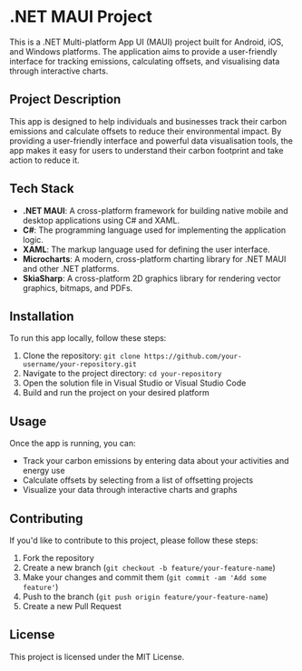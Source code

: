 # .NET MAUI Project

This is a .NET Multi-platform App UI (MAUI) project built for Android, iOS, and Windows platforms. The application aims to provide a user-friendly interface for tracking emissions, calculating offsets, and visualising data through interactive charts.

## Project Description

This app is designed to help individuals and businesses track their carbon emissions and calculate offsets to reduce their environmental impact. By providing a user-friendly interface and powerful data visualisation tools, the app makes it easy for users to understand their carbon footprint and take action to reduce it.

## Tech Stack

- **.NET MAUI**: A cross-platform framework for building native mobile and desktop applications using C# and XAML.
- **C#**: The programming language used for implementing the application logic.
- **XAML**: The markup language used for defining the user interface.
- **Microcharts**: A modern, cross-platform charting library for .NET MAUI and other .NET platforms.
- **SkiaSharp**: A cross-platform 2D graphics library for rendering vector graphics, bitmaps, and PDFs.

## Installation

To run this app locally, follow these steps:

1. Clone the repository: `git clone https://github.com/your-username/your-repository.git`
2. Navigate to the project directory: `cd your-repository`
3. Open the solution file in Visual Studio or Visual Studio Code
4. Build and run the project on your desired platform

## Usage

Once the app is running, you can:

- Track your carbon emissions by entering data about your activities and energy use
- Calculate offsets by selecting from a list of offsetting projects
- Visualize your data through interactive charts and graphs

## Contributing

If you'd like to contribute to this project, please follow these steps:

1. Fork the repository
2. Create a new branch (`git checkout -b feature/your-feature-name`)
3. Make your changes and commit them (`git commit -am 'Add some feature'`)
4. Push to the branch (`git push origin feature/your-feature-name`)
5. Create a new Pull Request

## License

This project is licensed under the MIT License.
